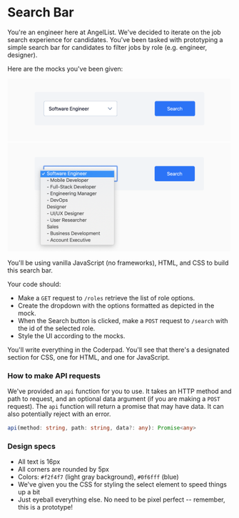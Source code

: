 # Search Bar

You're an engineer here at AngelList. We've decided to iterate on the job search experience for candidates. You've been tasked with prototyping a simple search bar for candidates to filter jobs by role (e.g. engineer, designer).

Here are the mocks you've been given:

<img src="mock.png" width="500" />
<img src="expanded.png" width="500" />

You'll be using vanilla JavaScript (no frameworks), HTML, and CSS to build this search bar.

Your code should:
- Make a `GET` request to `/roles` retrieve the list of role options.
- Create the dropdown with the options formatted as depicted in the mock.
- When the Search button is clicked, make a `POST` request to `/search` with the id of the selected role.
- Style the UI according to the mocks.

You'll write everything in the Coderpad. You'll see that there's a designated section for CSS, one for HTML, and one for JavaScript.

### How to make API requests

We've provided an `api` function for you to use. It takes an HTTP method and path to request, and an optional data argument (if you are making a `POST` request). The `api` function will return a promise that may have data. It can also potentially reject with an error.

```typescript
api(method: string, path: string, data?: any): Promise<any>
```

### Design specs

- All text is 16px
- All corners are rounded by 5px
- Colors: `#f2f4f7` (light gray background), `#0f6fff` (blue)
- We've given you the CSS for styling the select element to speed things up a bit
- Just eyeball everything else. No need to be pixel perfect -- remember, this is a prototype!
